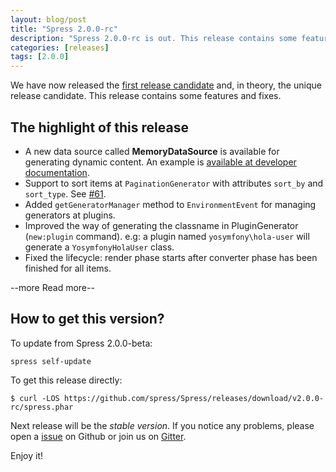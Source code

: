 ```yaml
---
layout: blog/post
title: "Spress 2.0.0-rc"
description: "Spress 2.0.0-rc is out. This release contains some features and fixes"
categories: [releases]
tags: [2.0.0]
---
```

We have now released the [first release candidate](/about/changelog/#2-0-0-rc) and, in theory, the unique release candidate.
This release contains some features and fixes.

## The highlight of this release

* A new data source called **MemoryDataSource** is available for generating dynamic content. An example is [available at developer documentation](/docs/developers/data-sources/#MemoryDataSource).
* Support to sort items at `PaginationGenerator` with attributes `sort_by` and `sort_type`. See [#61](https://github.com/spress/Spress/issues/61).
* Added `getGeneratorManager` method to `EnvironmentEvent` for managing generators at plugins.
* Improved the way of generating the classname in PluginGenerator (`new:plugin` command). e.g: a plugin named `yosymfony\hola-user` will generate a `YosymfonyHolaUser` class.
* Fixed the lifecycle: render phase starts after converter phase has been finished for all items.

--more Read more--

## How to get this version?

To update from Spress 2.0.0-beta:

```
spress self-update
``` 

To get this release directly:

```
$ curl -LOS https://github.com/spress/Spress/releases/download/v2.0.0-rc/spress.phar
```

Next release will be the *stable version*. If you notice any problems, please open a
[issue](https://github.com/spress/Spress/issues) on Github or join us on [Gitter](https://gitter.im/spress/Spress).

Enjoy it!